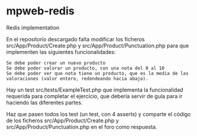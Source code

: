 # mpweb-redis
Redis implementation

En el repositorio descargado falta modificar los ficheros src/App/Product/Create.php y src/App/Product/Punctuation.php para que implementen las siguientes funcionalidades:

    Se debe poder crear un nuevo producto
    Se debe poder valorar un producto, con una nota del 0 al 10
    Se debe poder ver que nota tiene un producto, que es la media de las valoraciones (valor entero, redondeando hacia abajo).

Hay un test src/tests/ExampleTest.php que implementa la funcionalidad requerida para completar el ejercicio, que debería servir de guía para ir haciendo las diferentes partes.

Haz que pasen todos los test (un test, con 4 asserts) y comparte el código de los ficheros src/App/Product/Create.php y src/App/Product/Punctuation.php  en el foro como respuesta.
